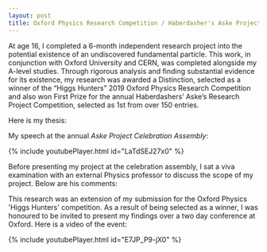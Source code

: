 ```yaml
---
layout: post
title: Oxford Physics Research Competition / Haberdasher's Aske Project
---
```


At age 16, I completed a 6-month independent research project into the potential existence of an undiscovered fundamental particle. This work, in conjunction with Oxford University and CERN, was completed alongside my A-level studies. Through rigorous analysis and finding substantial evidence for its existence, my research was awarded a Distinction, selected as a winner of the “Higgs Hunters” 2019 Oxford Physics Research Competition and also won First Prize for the annual Haberdashers’ Aske’s Research Project Competition, selected as 1st from over 150 entries. 

<!-- more -->

Here is my thesis:

My speech at the annual <em>Aske Project Celebration Assembly</em>:

{% include youtubePlayer.html id="LaTdSEJ27x0" %}

Before presenting my project at the celebration assembly, I sat a viva examination with an external Physics professor to discuss the scope of my project. Below are his comments:

This research was an extension of my submission for the Oxford Physics 'Higgs Hunters' competition. As a result of being selected as a winner, I was honoured to be invited to present my findings over a two day conference at Oxford. Here is a video of the event:

{% include youtubePlayer.html id="E7JP_P9-jX0" %}



